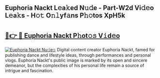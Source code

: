 ## Euphoria Nackt L𝚎a𝚔ed N𝚞𝚍e - Part-W2d Vi𝚍𝚎o L𝚎a𝚔s - H𝚘𝚝 O𝚗𝚕yf𝚊ns P𝚑𝚘tos XpH5k

# <h2><a href="http://kf1165b.oniu.top/?m=Euphoria+Nackt">🔗👉 🔴 Euphoria Nackt P𝚑ot𝚘𝚜 V𝚒d𝚎o</a></h2>

[![Euphoria Nackt Nu𝚍e𝚜](https://i.imgur.com/0qMVB7G.gif)](http://kf1165b.oniu.top/?m=Euphoria+Nackt)
Digital content creator Euphoria Nackt, famed for publishing dance and lifestyle ideas, through performances and personal vlogs. Euphoria Nackt's public image is marked by its open and sincere demeanor, but the complexities of his personal life remain a source of intrigue and fascination.  

